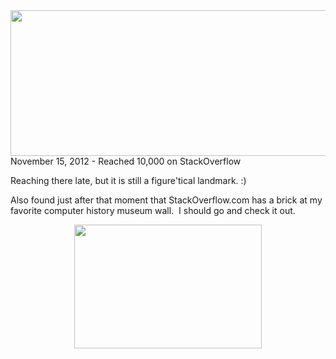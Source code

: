 <html><body><a href="http://xtoinf.files.wordpress.com/2012/11/screen-shot-2012-11-15-at-8-06-51-am.png"><img class="size-full wp-image-874 " title="StackOverlow" alt="" src="http://xtoinf.files.wordpress.com/2012/11/screen-shot-2012-11-15-at-8-06-51-am.png" height="233" width="560"></a> November 15, 2012 - Reached 10,000 on StackOverflow



Reaching there late, but it is still a figure'tical landmark. :)



Also found just after that moment that StackOverflow.com has a brick at my favorite computer history museum wall.  I should go and check it out.

<p style="text-align:center;"><a href="http://blog.stackoverflow.com/2010/05/our-brick-in-the-computer-history-museum-wall/"><img class="aligncenter size-medium wp-image-875" title="StackOverflow brick" alt="" src="http://xtoinf.files.wordpress.com/2012/11/so-brick-crop1.jpg?w=300" height="198" width="300"></a></p></body></html>